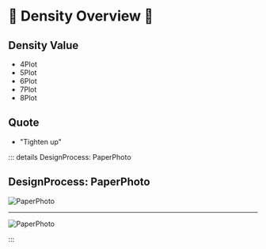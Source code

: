 # 🌲 Density Overview 🌲

## Density Value
- 4Plot
- 5Plot
- 6Plot
- 7Plot
- 8Plot

## Quote

- "Tighten up"




::: details DesignProcess: PaperPhoto

## DesignProcess: PaperPhoto

![PaperPhoto](/Paper_BetaQuote.jpg)

---

![PaperPhoto](/Paper_BetaQuote2.jpg)

:::